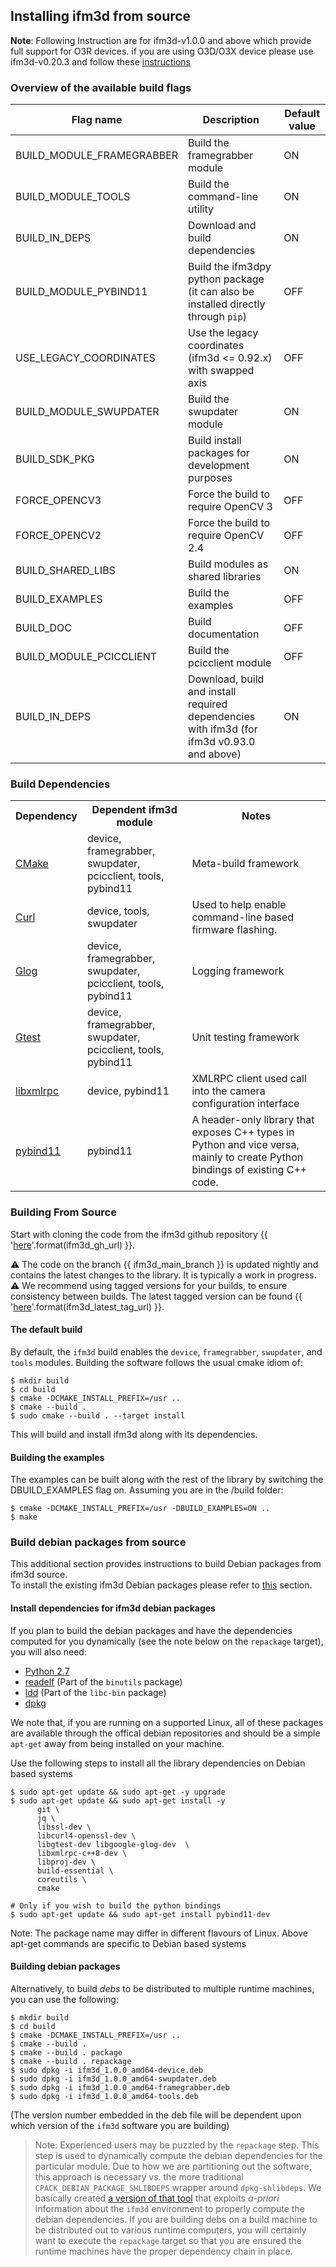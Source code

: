 ## Installing ifm3d from source

**Note**: Following Instruction are for ifm3d-v1.0.0 and above which provide full support for O3R devices. if you are using O3D/O3X device please use ifm3d-v0.20.3
and follow these [instructions](https://github.com/ifm/ifm3d/blob/v0.20.3/doc/source_build.md)

### Overview of the available build flags
| Flag name | Description | Default value |
| --------- | ----------- | ------------- |
| BUILD_MODULE_FRAMEGRABBER | Build the framegrabber module | ON | 
| BUILD_MODULE_TOOLS | Build the command-line utility | ON |  
| BUILD_IN_DEPS | Download and build dependencies | ON | 
| BUILD_MODULE_PYBIND11 | Build the ifm3dpy python package (it can also be installed directly through `pip`) | OFF | 
| USE_LEGACY_COORDINATES | Use the legacy coordinates (ifm3d <= 0.92.x) with swapped axis | OFF | 
| BUILD_MODULE_SWUPDATER | Build the swupdater module | ON | 
| BUILD_SDK_PKG | Build install packages for development purposes | ON | 
| FORCE_OPENCV3 | Force the build to require OpenCV 3 | OFF | 
| FORCE_OPENCV2 | Force the build to require OpenCV 2.4 | OFF | 
| BUILD_SHARED_LIBS | Build modules as shared libraries | ON | 
| BUILD_EXAMPLES | Build the examples | OFF | 
| BUILD_DOC | Build documentation | OFF |
| BUILD_MODULE_PCICCLIENT | Build the pcicclient module | OFF |
| BUILD_IN_DEPS | Download, build and install required dependencies with ifm3d (for ifm3d v0.93.0 and above) | ON |
### Build Dependencies

<table>
  <tr>
    <th>Dependency</th>
    <th>Dependent ifm3d module</th>
    <th>Notes</th>
  </tr>
  <tr>
    <td><a href="http://www.cmake.org">CMake</a></td>
    <td>device, framegrabber, swupdater, pcicclient, tools, pybind11</td>
    <td>Meta-build framework</td>
  </tr>
  <tr>
    <td><a href="https://curl.haxx.se/libcurl">Curl</a></td>
    <td>device, tools, swupdater</td>
    <td>Used to help enable command-line based firmware flashing.</td>
  </tr>
  <tr>
    <td><a href="https://github.com/google/glog">Glog</a></td>
    <td>device, framegrabber, swupdater, pcicclient, tools, pybind11</td>
    <td>Logging framework</td>
  </tr>
  <tr>
    <td><a href="https://github.com/google/googletest">Gtest</a></td>
    <td>device, framegrabber, swupdater, pcicclient, tools, pybind11</td>
    <td>Unit testing framework</td>
  </tr>
  <tr>
    <td><a href="http://xmlrpc-c.sourceforge.net/">libxmlrpc</a></td>
    <td>device, pybind11</td>
    <td>XMLRPC client used call into the camera configuration interface</td>
  </tr>
  <tr>
    <td><a href="https://github.com/pybind/pybind11">pybind11</a></td>
    <td>pybind11</td>
    <td>A header-only library that exposes C++ types in Python and vice versa,
    mainly to create Python bindings of existing C++ code.</td>
  </tr>
</table>


### Building From Source
Start with cloning the code from the ifm3d github repository {{ '[here]({})'.format(ifm3d_gh_url) }}.

⚠ The code on the branch {{ ifm3d_main_branch }} is updated nightly and contains the latest changes to the library. It is typically a work in progress.  
⚠ We recommend using tagged versions for your builds, to ensure consistency between builds. The latest tagged version can be found {{ '[here]({})'.format(ifm3d_latest_tag_url) }}.

#### The default build

By default, the `ifm3d` build enables the `device`, `framegrabber`, `swupdater`,
and `tools` modules. Building the software follows the usual cmake idiom of:

```
$ mkdir build
$ cd build
$ cmake -DCMAKE_INSTALL_PREFIX=/usr ..
$ cmake --build .
$ sudo cmake --build . --target install
```

This will build and install ifm3d along with its dependencies.

#### Building the examples

The examples can be built along with the rest of the library by switching the DBUILD_EXAMPLES flag on. Assuming you are in the /build folder:

```
$ cmake -DCMAKE_INSTALL_PREFIX=/usr -DBUILD_EXAMPLES=ON ..
$ make
```

### Build debian packages from source

This additional section provides instructions to build Debian packages from ifm3d source.  
To install the existing ifm3d Debian packages please refer to [this](ifm3d/doc/sphinx/content/installation_instructions/install_linux_binary:Installing%20ifm3d%20from%20.deb%20file) section.

#### Install dependencies for ifm3d debian packages

If you plan to build the debian packages and have the
dependencies computed for you dynamically (see the note below on the
`repackage` target), you will also need:

* [Python 2.7](https://www.python.org/)
* [readelf](https://www.gnu.org/software/binutils/) (Part of the `binutils` package)
* [ldd](http://man7.org/linux/man-pages/man1/ldd.1.html) (Part of the `libc-bin` package)
* [dpkg](https://help.ubuntu.com/lts/serverguide/dpkg.html)

We note that, if you are running on a supported Linux, all of these packages
are available through the offical debian repositories and should be a simple
`apt-get` away from being installed on your machine.

Use the following steps to install all the library dependencies on Debian based systems

```
$ sudo apt-get update && sudo apt-get -y upgrade
$ sudo apt-get update && sudo apt-get install -y 
      git \ 
      jq \ 
      libssl-dev \
      libcurl4-openssl-dev \
      libgtest-dev libgoogle-glog-dev  \
      libxmlrpc-c++8-dev \ 
      libproj-dev \
      build-essential \
      coreutils \
      cmake

# Only if you wish to build the python bindings
$ sudo apt-get update && sudo apt-get install pybind11-dev                          
```
Note: The package name may differ in different flavours of Linux. 
Above apt-get commands are specific to Debian based systems


#### Building debian packages

Alternatively, to build *debs* to be distributed to multiple runtime machines, you can use the following:

```
$ mkdir build
$ cd build
$ cmake -DCMAKE_INSTALL_PREFIX=/usr ..
$ cmake --build .
$ cmake --build . package
$ cmake --build . repackage
$ sudo dpkg -i ifm3d_1.0.0_amd64-device.deb
$ sudo dpkg -i ifm3d_1.0.0_amd64-swupdater.deb
$ sudo dpkg -i ifm3d_1.0.0_amd64-framegrabber.deb
$ sudo dpkg -i ifm3d_1.0.0_amd64-tools.deb
```

(The version number embedded in the deb file will be dependent upon which
version of the `ifm3d` software you are building)

> Note: Experienced users may be puzzled by the `repackage` step. 
> This step is used to dynamically compute the debian dependencies for the particular module. 
> Due to how we are partitioning out the software, this approach is necessary vs. the more traditional `CPACK_DEBIAN_PACKAGE_SHLIBDEPS` wrapper around `dpkg-shlibdeps`. 
> We basically created [a version of that tool](cmake/utils/ifm3d-dpkg-deps.py.in) that exploits *a-priori* information about the `ifm3d` environment to properly compute the debian dependencies. 
> If you are building debs on a build machine to be distributed out to various runtime computers, you will certainly want to execute the `repackage` target so that you are ensured the runtime machines have the proper dependency chain in place.
